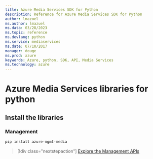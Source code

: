 ```yaml
---
title: Azure Media Services SDK for Python
description: Reference for Azure Media Services SDK for Python
author: lmazuel
ms.author: lmazuel
ms.data: 03/28/2023
ms.topic: reference
ms.devlang: python
ms.service: mediaservices
ms.date: 07/10/2017
manager: douge
ms.prod: azure
keywords: Azure, python, SDK, API, Media Services
ms.technology: azure
---
```

# Azure Media Services libraries for python

## Install the libraries


### Management

```bash
pip install azure-mgmt-media
```
> [!div class="nextstepaction"]
> [Explore the Management APIs](/python/api/overview/azure/mediaservices/management)